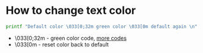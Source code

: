 # How to change text color

```bash
printf "Default color \033[0;32m green color \033[0m default again \n"
```

- \033[0;32m - green color code, [more codes](https://tldp.org/HOWTO/Bash-Prompt-HOWTO/x329.html)
- \033[0m - reset color back to default
